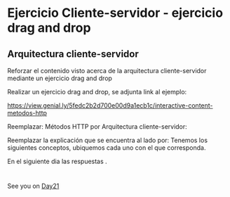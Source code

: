 
# Ejercicio Cliente-servidor -  ejercicio drag and drop


## Arquitectura cliente-servidor

Reforzar el contenido visto acerca de la arquitectura cliente-servidor mediante un ejercicio drag and drop

Realizar un ejercicio drag and drop, se adjunta link al ejemplo: 

https://view.genial.ly/5fedc2b2d700e00d9a1ecb1c/interactive-content-metodos-http


Reemplazar: Métodos HTTP por Arquitectura cliente-servidor:

Reemplazar la explicación que se encuentra al lado por:
Tenemos los siguientes conceptos, ubiquemos cada uno con el que corresponda.

En el siguiente dia las respuestas . 











#
#
#
#
#
See you on [Day21](day21.md)
